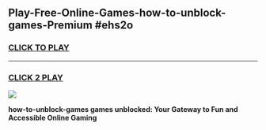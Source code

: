 
## Play-Free-Online-Games-how-to-unblock-games-Premium #ehs2o
<h3>
<a href="https://premium.freeplayer.one?title=how-to-unblock-games&ref=8M">CLICK TO PLAY</a></h3>
<hr>

<h3>
<a href="https://premium.freeplayer.one?title=how-to-unblock-games&ref=8M">CLICK 2 PLAY</a>
  
</h3>

<a href="https://premium.freeplayer.one?title=how-to-unblock-games&ref=8M"><img src="https://clearcache.store/games.png"></a>


**how-to-unblock-games games unblocked: Your Gateway to Fun and Accessible Online Gaming**
